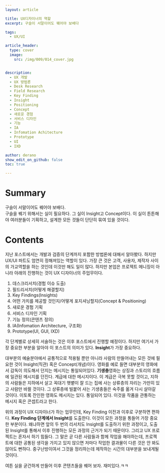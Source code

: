 ```yaml
---
layout: article

title: UX디자이너의 역할
excerpt: 구슬이 서말이어도 꿰어야 보배다

tags: 
  - UX/UI

article_header:
  type: cover
  image:
    src: /img/009/014_cover.jpg


description: 
  - UX 개발
  - UX 방법론
  - Desk Research
  - Field Research
  - Key Finding
  - Insight
  - Positioning
  - Concept
  - 새로운 경험
  - 서비스 디자인
  - 기능
  - IA
  - Infomation Achitecture
  - Prototype
  - UI
  - IXD

author: derano
show_edit_on_github: false
toc: true

---
```

# Summary
구슬이 서말이어도 꿰어야 보배다.  
구슬을 꿰기 위해서는 실이 필요하다. 그 실이 Insight고 Concept이다. 이 실이 튼튼해야 여러분들이 기획하고, 설계한 모든 것들이 단단히 묶여 있을 것이다.
  
# Contents
지난 포스트에서는 개발과 검증의 단계까지 포함한 방법론에 대해서 알아봤다. 하지만 UX/UI 파트도 엄연히 정해져있는 역할이 있다. 가장 큰 것은 고객, 사용자, 제작자 사이의 가교역할을 하는 것인데 이것만 해도 일이 많다. 하지만 본업은 프로젝트 메니징이 아니라 아래의 진행하는 것이 UX 디자이너의 주업무이다.
  
1. 데스크리서치(경험 이슈 도출)
2. 필드리서치(어떻게 해결할지)
3. Key Findings(Insights)
4. 어떤 가치를 제공할 것인지/어떻게 포지셔닝할지(Concept & Positioning)
5. 새로운 경험 기획
6. 서비스 디자인 기획
7. 기능 정의(콘텐츠 정의)
8. IA(Infomation Architecture, 구조화)
9. Prototype(UI, GUI, IXD)

각 단계별로 상세히 서술하는 것은 이후 포스트에서 진행할 예정이다. 하지만 여기서 가장 중요한 부분을 알아야 이 포스트의 의미가 있다. **Insight**가 가장 중요하다.
  
대부분의 예술분야에서 공통적으로 적용될 뿐만 아니라 사람의 만들어내는 모든 것에 필요한 것이 Insight(직관) 혹은 Concept(개념)이다. 영화를 예로 들면 대부분의 영화에서 감독이 의도해서 던지는 메시지는 통일되어있다. **기생충**영화는 상징과 스토리의 흐름에 일관된 메시지를 던진다. 계급에 대한 메시지이다. 이 계급은 극복 못할 것이고, 지하의 사람들은 지하에서 살고 꼭대기 햇볕이 잘 드는 집에 사는 상류층의 자리는 가만히 있고 사람만 바뀔 것이다. 그 상류층에 빌붙어 사는 기생충들은 숙주를 옮겨 다시 살아갈 것이다. 이토록 잔인한 영화도 메시지는 있다. 통일되어 있다. 이것을 작품을 관통하는 메시지 혹은 콘셉트라고 한다. 
  
위의 과정이 UX 디자이너가 하는 업무인데, Key Finding 이전과 이후로 구분하면 편하다. **Key Finding 단계에서 Insight**를 도출한다. 이것이 모든 과정을 통들어 가장 중요한 부분이다. 왜냐하면 앞의 두 번의 리서치도 Insight를 도출하기 위한 과정이고, 도출된 Insight를 통해서 이후 진행하는 모든 과정의 근거가 되기 때문이다. 그리고 UX 프로젝트는 혼자서 하기 힘들다. 그 말은 곧 다른 사람들과 함께 작업을 해야하는데, 프로젝트에 대한 공통된 생각을 가지고 있지 않으면 저마다 작업한 결과물이 다른 것은 안 봐도 않아도 뻔하다. 중구난방이여서 그것을 정리하는데 제작하는 시간의 대부분을 보내게될 것이다.
  
여튼 실을 굳건하게 만들어 이후 콘텐츠들을 꿰어 보자. 재미있다.ㅋㅋ